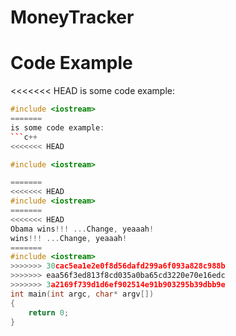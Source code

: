 # MoneyTracker

Code Example
============

<<<<<<< HEAD
 is some code example:
```c++
#include <iostream>
=======
is some code example:
```c++
<<<<<<< HEAD

#include <iostream>

=======
<<<<<<< HEAD
#include <iostream>
=======
<<<<<<< HEAD
Obama wins!!! ...Change, yeaaah!
wins!!! ...Change, yeaaah!
=======
#include <iostream>
>>>>>>> 30cac5ea1e2e0f8d56dafd299a6f093a828c988b
>>>>>>> eaa56f3ed813f8cd035a0ba65cd3220e70e16edc
>>>>>>> 3a2169f739d1d6ef902514e91b903295b39dbb9e
int main(int argc, char* argv[])
{
	return 0;
}
```